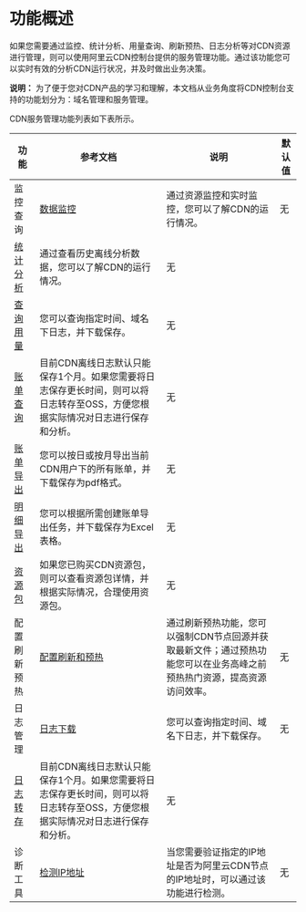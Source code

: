 # 功能概述

如果您需要通过监控、统计分析、用量查询、刷新预热、日志分析等对CDN资源进行管理，则可以使用阿里云CDN控制台提供的服务管理功能。通过该功能您可以实时有效的分析CDN运行状况，并及时做出业务决策。

**说明：** 为了便于您对CDN产品的学习和理解，本文档从业务角度将CDN控制台支持的功能划分为：域名管理和服务管理。

CDN服务管理功能列表如下表所示。

|功能|参考文档|说明|默认值|
|--|----|--|---|
|监控查询|[数据监控](/intl.zh-CN/服务管理/监控查询/数据监控.md)|通过资源监控和实时监控，您可以了解CDN的运行情况。|无|
|[统计分析](/intl.zh-CN/服务管理/监控查询/统计分析.md)|通过查看历史离线分析数据，您可以了解CDN的运行情况。|无|
|[查询用量](/intl.zh-CN/服务管理/监控查询/用量查询/用量查询.md)|您可以查询指定时间、域名下日志，并下载保存。|无|
|[账单查询](/intl.zh-CN/服务管理/监控查询/用量查询/账单查询.md)|目前CDN离线日志默认只能保存1个月。如果您需要将日志保存更长时间，则可以将日志转存至OSS，方便您根据实际情况对日志进行保存和分析。|无|
|[账单导出](/intl.zh-CN/服务管理/监控查询/用量查询/账单导出.md)|您可以按日或按月导出当前CDN用户下的所有账单，并下载保存为pdf格式。|无|
|[明细导出](/intl.zh-CN/服务管理/监控查询/用量查询/明细导出.md)|您可以根据所需创建账单导出任务，并下载保存为Excel表格。|无|
|[资源包](/intl.zh-CN/服务管理/监控查询/用量查询/资源包.md)|如果您已购买CDN资源包，则可以查看资源包详情，并根据实际情况，合理使用资源包。|无|
|配置刷新预热|[配置刷新和预热](/intl.zh-CN/服务管理/刷新预热/配置刷新和预热.md)|通过刷新预热功能，您可以强制CDN节点回源并获取最新文件；通过预热功能您可以在业务高峰之前预热热门资源，提高资源访问效率。|无|
|日志管理|[日志下载](/intl.zh-CN/服务管理/日志管理/日志下载.md)|您可以查询指定时间、域名下日志，并下载保存。|无|
|[日志转存](/intl.zh-CN/服务管理/日志管理/日志转存.md)|目前CDN离线日志默认只能保存1个月。如果您需要将日志保存更长时间，则可以将日志转存至OSS，方便您根据实际情况对日志进行保存和分析。|无|
|诊断工具|[检测IP地址](/intl.zh-CN/服务管理/诊断工具.md)|当您需要验证指定的IP地址是否为阿里云CDN节点的IP地址时，可以通过该功能进行检测。|无|

